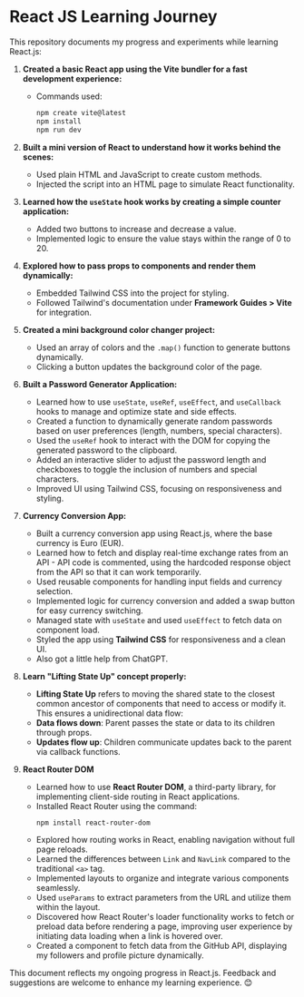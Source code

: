 # React JS Learning Journey

This repository documents my progress and experiments while learning React.js:

1. **Created a basic React app using the **Vite bundler** for a fast development experience:**

    - Commands used:
        ```bash
        npm create vite@latest
        npm install
        npm run dev
        ```

2. **Built a mini version of React to understand how it works behind the scenes:**

    - Used plain HTML and JavaScript to create custom methods.
    - Injected the script into an HTML page to simulate React functionality.

3. **Learned how the `useState` hook works by creating a simple counter application:**

    - Added two buttons to increase and decrease a value.
    - Implemented logic to ensure the value stays within the range of 0 to 20.

4. **Explored how to pass props to components and render them dynamically:**

    - Embedded Tailwind CSS into the project for styling.
    - Followed Tailwind's documentation under **Framework Guides > Vite** for integration.

5. **Created a mini background color changer project:**

    - Used an array of colors and the `.map()` function to generate buttons dynamically.
    - Clicking a button updates the background color of the page.

6. **Built a Password Generator Application:**

    - Learned how to use `useState`, `useRef`, `useEffect`, and `useCallback` hooks to manage and optimize state and side effects.
    - Created a function to dynamically generate random passwords based on user preferences (length, numbers, special characters).
    - Used the `useRef` hook to interact with the DOM for copying the generated password to the clipboard.
    - Added an interactive slider to adjust the password length and checkboxes to toggle the inclusion of numbers and special characters.
    - Improved UI using Tailwind CSS, focusing on responsiveness and styling.

7. **Currency Conversion App:**

    - Built a currency conversion app using React.js, where the base currency is Euro (EUR).
    - Learned how to fetch and display real-time exchange rates from an API - API code is commented, using the hardcoded response object from the API so that it can work temporarily.
    - Used reusable components for handling input fields and currency selection.
    - Implemented logic for currency conversion and added a swap button for easy currency switching.
    - Managed state with `useState` and used `useEffect` to fetch data on component load.
    - Styled the app using **Tailwind CSS** for responsiveness and a clean UI.
    - Also got a little help from ChatGPT.

8. **Learn "Lifting State Up" concept properly:**
    -  **Lifting State Up** refers to moving the shared state to the closest common ancestor of components that need to access or modify it. This ensures a unidirectional data flow:
    -   **Data flows down**: Parent passes the state or data to its children through props.
    -   **Updates flow up**: Children communicate updates back to the parent via callback functions.

9. **React Router DOM**
   - Learned how to use **React Router DOM**, a third-party library, for implementing client-side routing in React applications.  
   - Installed React Router using the command:  
     ```bash
     npm install react-router-dom
     ```  
   - Explored how routing works in React, enabling navigation without full page reloads.  
   - Learned the differences between `Link` and `NavLink` compared to the traditional `<a>` tag.  
   - Implemented layouts to organize and integrate various components seamlessly.  
   - Used `useParams` to extract parameters from the URL and utilize them within the layout.  
   - Discovered how React Router's loader functionality works to fetch or preload data before rendering a page, improving user experience by initiating data loading when a link is hovered over.  
   - Created a component to fetch data from the GitHub API, displaying my followers and profile picture dynamically.  
 

This document reflects my ongoing progress in React.js. Feedback and suggestions are welcome to enhance my learning experience. 😊
